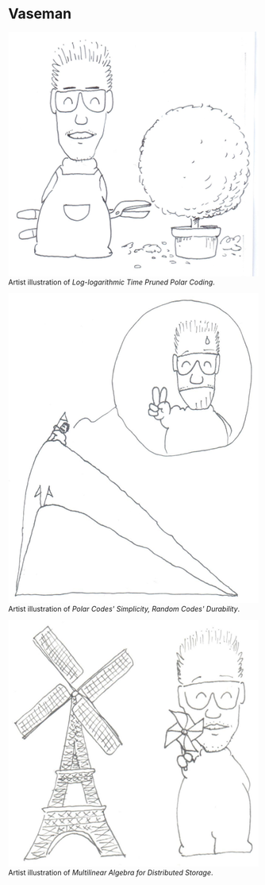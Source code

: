 
# Vaseman

![vaseman finished pruning a tree](Jau-Pao%20Wang%202019-02-19.jpg)  
Artist illustration of *Log-logarithmic Time Pruned Polar Coding*.

![vaseman reached the top of mountain](Jau-Pao%20Wang%202020-12-03.jpg)  
Artist illustration of *Polar Codes' Simplicity, Random Codes' Durability*.

![vaseman holding a windmill](Jau-Pao%20Wang%202020-12-17.jpg)  
Artist illustration of *Multilinear Algebra for Distributed Storage*.
